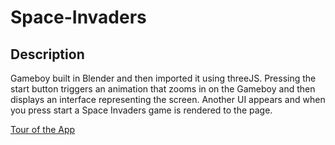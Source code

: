 # Space-Invaders

## Description

Gameboy built in Blender and then imported it using threeJS. Pressing the start button triggers an animation that zooms in on the Gameboy and then displays an interface representing the screen. Another UI appears and when you press start a Space Invaders game is rendered to the page.

[Tour of the App](https://drive.google.com/file/d/1yslkUJLmGnF12Ge5YA3UYDUWICP_PCJa/view?usp=sharing)

